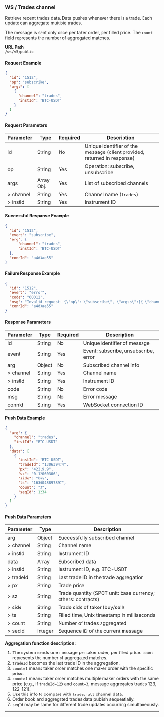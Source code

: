 ### WS / Trades channel

Retrieve recent trades data. Data pushes whenever there is a trade. Each update can aggregate multiple trades.

The message is sent only once per taker order, per filled price. The `count` field represents the number of aggregated matches.

**URL Path**  
`/ws/v5/public`

#### Request Example

```json
{
  "id": "1512",
  "op": "subscribe",
  "args": [
    {
      "channel": "trades",
      "instId": "BTC-USDT"
    }
  ]
}
```

#### Request Parameters

| Parameter | Type        | Required | Description                                                             |
|-----------|-------------|----------|-------------------------------------------------------------------------|
| id        | String      | No       | Unique identifier of the message (client provided, returned in response)|
| op        | String      | Yes      | Operation: subscribe, unsubscribe                                      |
| args      | Array Obj.  | Yes      | List of subscribed channels                                             |
| > channel | String      | Yes      | Channel name (`trades`)                                                 |
| > instId  | String      | Yes      | Instrument ID                                                          |

#### Successful Response Example

```json
{
  "id": "1512",
  "event": "subscribe",
  "arg": {
      "channel": "trades",
      "instId": "BTC-USDT"
  },
  "connId": "a4d3ae55"
}
```

#### Failure Response Example

```json
{
  "id": "1512",
  "event": "error",
  "code": "60012",
  "msg": "Invalid request: {\"op\": \"subscribe\", \"argss\":[{ \"channel\" : \"trades\", \"instId\" : \"BTC-USD-191227\"}]}",
  "connId": "a4d3ae55"
}
```

#### Response Parameters

| Parameter | Type    | Required | Description                  |
|-----------|---------|----------|------------------------------|
| id        | String  | No       | Unique identifier of message |
| event     | String  | Yes      | Event: subscribe, unsubscribe, error          |
| arg       | Object  | No       | Subscribed channel info      |
| > channel | String  | Yes      | Channel name                 |
| > instId  | String  | Yes      | Instrument ID               |
| code      | String  | No       | Error code                  |
| msg       | String  | No       | Error message               |
| connId    | String  | Yes      | WebSocket connection ID     |

#### Push Data Example

```json
{
  "arg": {
    "channel": "trades",
    "instId": "BTC-USDT"
  },
  "data": [
    {
      "instId": "BTC-USDT",
      "tradeId": "130639474",
      "px": "42219.9",
      "sz": "0.12060306",
      "side": "buy",
      "ts": "1630048897897",
      "count": "3",
      "seqId": 1234
    }
  ]
}
```

#### Push Data Parameters

| Parameter  | Type    | Description                                                                                                 |
|------------|---------|-------------------------------------------------------------------------------------------------------------|
| arg        | Object  | Successfully subscribed channel                                                                              |
| > channel  | String  | Channel name                                                                                                |
| > instId   | String  | Instrument ID                                                                                               |
| data       | Array   | Subscribed data                                                                                              |
| > instId   | String  | Instrument ID, e.g. BTC-USDT                                                                                |
| > tradeId  | String  | Last trade ID in the trade aggregation                                                                     |
| > px       | String  | Trade price                                                                                                |
| > sz       | String  | Trade quantity (SPOT unit: base currency; others: contracts)                                               |
| > side     | String  | Trade side of taker (buy/sell)                                                                             |
| > ts       | String  | Filled time, Unix timestamp in milliseconds                                                                |
| > count    | String  | Number of trades aggregated                                                                                  |
| > seqId    | Integer | Sequence ID of the current message                                                                          |

**Aggregation function description:**  
1. The system sends one message per taker order, per filled price. `count` represents the number of aggregated matches.  
2. `tradeId` becomes the last trade ID in the aggregation.  
3. `count=1` means taker order matches one maker order with the specific price.  
4. `count>1` means taker order matches multiple maker orders with the same price (e.g., if `tradeId=123` and `count=3`, message aggregates trades 123, 122, 121).  
5. Use this info to compare with `trades-all` channel data.  
6. Order book and aggregated trades data publish sequentially.  
7. `seqId` may be same for different trade updates occurring simultaneously.

***
